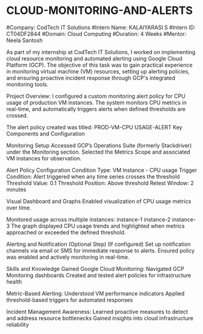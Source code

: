 # CLOUD-MONITORING-AND-ALERTS
#Company: CodTech IT Solutions
#Intern Name: KALAIYARASI S
#Intern ID: CT04DF2844
#Domain: Cloud Computing
#Duration: 4 Weeks
#Mentor: Neela Santosh

As part of my internship at CodTech IT Solutions, I worked on implementing cloud resource monitoring and automated alerting using Google Cloud Platform (GCP). The objective of this task was to gain practical experience in monitoring virtual machine (VM) resources, setting up alerting policies, and ensuring proactive incident response through GCP's integrated monitoring tools.

Project Overview:
I configured a custom monitoring alert policy for CPU usage of production VM instances. The system monitors CPU metrics in real-time, and automatically triggers alerts when defined thresholds are crossed.

The alert policy created was titled:
PROD-VM-CPU USAGE-ALERT
Key Components and Configuration

Monitoring Setup
Accessed GCP’s Operations Suite (formerly Stackdriver) under the Monitoring section.
Selected the Metrics Scope and associated VM instances for observation.

Alert Policy Configuration
Condition Type: VM Instance - CPU usage
Trigger Condition: Alert triggered when any time series crosses the threshold
Threshold Value: 0.1
Threshold Position: Above threshold
Retest Window: 2 minutes

Visual Dashboard and Graphs
Enabled visualization of CPU usage metrics over time.

Monitored usage across multiple instances:
instance-1
instance-2
instance-3
The graph displayed CPU usage trends and highlighted when metrics approached or exceeded the defined threshold.

Alerting and Notification (Optional Step)
(If configured) Set up notification channels via email or SMS for immediate response to alerts.
Ensured policy was enabled and actively monitoring in real-time.

Skills and Knowledge Gained
Google Cloud Monitoring:
Navigated GCP Monitoring dashboards
Created and tested alert policies for infrastructure health

Metric-Based Alerting:
Understood VM performance indicators
Applied threshold-based triggers for automated responses

Incident Management Awareness:
Learned proactive measures to detect and address resource bottlenecks
Gained insights into cloud infrastructure reliability
